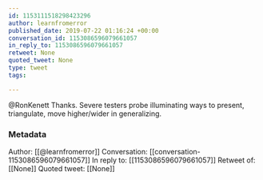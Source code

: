 ```yaml
---
id: 1153111518298423296
author: learnfromerror
published_date: 2019-07-22 01:16:24 +00:00
conversation_id: 1153086596079661057
in_reply_to: 1153086596079661057
retweet: None
quoted_tweet: None
type: tweet
tags:

---
```


@RonKenett Thanks. Severe testers probe illuminating ways to present, triangulate, move higher/wider in generalizing.

### Metadata

Author: [[@learnfromerror]]
Conversation: [[conversation-1153086596079661057]]
In reply to: [[1153086596079661057]]
Retweet of: [[None]]
Quoted tweet: [[None]]
